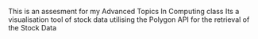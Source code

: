 This is an assesment for my Advanced Topics In Computing class
Its a visualisation tool of stock data utilising the Polygon API for the retrieval of the Stock Data
